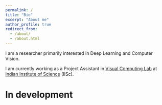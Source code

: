 ```yaml
---
permalink: /
title: "Bio"
excerpt: "About me"
author_profile: true
redirect_from: 
  - /about/
  - /about.html
---
```


I am a researcher primarily interested in Deep Learning and Computer Vision.

I am currently working as a Project Assistant in [Visual Computing Lab](http://visual-computing.in/home/) at [Indian Institute of Science](https://www.iisc.ac.in/) (IISc).


In development
======
